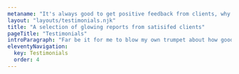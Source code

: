 ```yaml
---
metaname: "It's always good to get positive feedback from clients, why not check out what peoole have to say about me!"
layout: "layouts/testimonials.njk"
title: "A selection of glowing reports from satisifed clients"
pageTitle: "Testimonials"
introParagraph: "Far be it for me to blow my own trumpet about how good I am, see what some of my clients have to say."
eleventyNavigation:
  key: Testimonials
  order: 4
---
```

